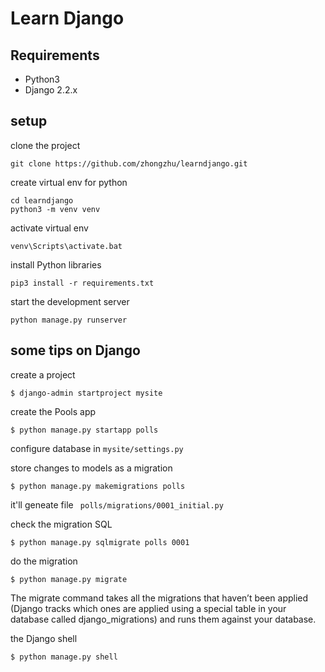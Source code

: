 # Learn Django

## Requirements
* Python3
* Django 2.2.x

## setup

clone the project
```
git clone https://github.com/zhongzhu/learndjango.git
```

create virtual env for python
```
cd learndjango
python3 -m venv venv
```

activate virtual env
```
venv\Scripts\activate.bat
```

install Python libraries
```
pip3 install -r requirements.txt
```

start the development server
```
python manage.py runserver
```

## some tips on Django
create a project
```
$ django-admin startproject mysite
```

create the Pools app
```
$ python manage.py startapp polls
```

configure database in `mysite/settings.py`

store changes to models as a migration
```
$ python manage.py makemigrations polls
```
it'll geneate file ` polls/migrations/0001_initial.py`

check the migration SQL
```
$ python manage.py sqlmigrate polls 0001
```

do the migration
```
$ python manage.py migrate
```
The migrate command takes all the migrations that haven’t been applied (Django tracks which ones are applied using a special table in your database called django_migrations) and runs them against your database.

the Django shell
```
$ python manage.py shell
```

